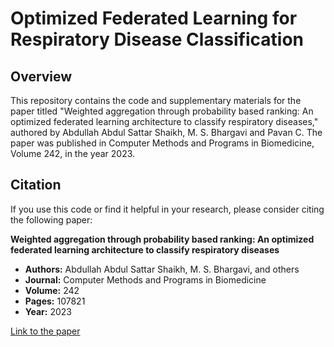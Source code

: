 # Optimized Federated Learning for Respiratory Disease Classification

## Overview

This repository contains the code and supplementary materials for the paper titled "Weighted aggregation through probability based ranking: An optimized federated learning architecture to classify respiratory diseases," authored by Abdullah Abdul Sattar Shaikh, M. S. Bhargavi and Pavan C. The paper was published in Computer Methods and Programs in Biomedicine, Volume 242, in the year 2023.

## Citation

If you use this code or find it helpful in your research, please consider citing the following paper:

**Weighted aggregation through probability based ranking: An optimized federated learning architecture to classify respiratory diseases**

- **Authors:** Abdullah Abdul Sattar Shaikh, M. S. Bhargavi, and others
- **Journal:** Computer Methods and Programs in Biomedicine
- **Volume:** 242
- **Pages:** 107821
- **Year:** 2023

[Link to the paper](https://www.sciencedirect.com/science/article/pii/S016926072300487X?casa_token=LRT3wyEITn8AAAAA:AXjYTigkIi0cevzEq5qOXJ02lR0tcNTG0tsVe00N0ylwBMCkojPOi4UzneE7Q5mESy3TIfCgzp4)


